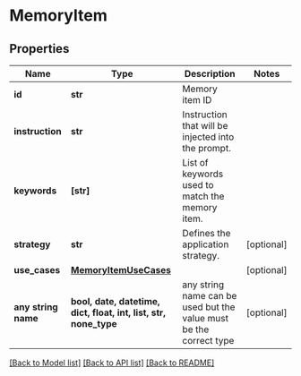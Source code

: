 # MemoryItem


## Properties
Name | Type | Description | Notes
------------ | ------------- | ------------- | -------------
**id** | **str** | Memory item ID | 
**instruction** | **str** | Instruction that will be injected into the prompt. | 
**keywords** | **[str]** | List of keywords used to match the memory item. | 
**strategy** | **str** | Defines the application strategy. | [optional] 
**use_cases** | [**MemoryItemUseCases**](MemoryItemUseCases.md) |  | [optional] 
**any string name** | **bool, date, datetime, dict, float, int, list, str, none_type** | any string name can be used but the value must be the correct type | [optional]

[[Back to Model list]](../README.md#documentation-for-models) [[Back to API list]](../README.md#documentation-for-api-endpoints) [[Back to README]](../README.md)


